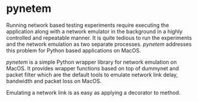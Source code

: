 # pynetem

Running network based testing experiments require executing the application along with a network emulator in the background
in a highly controlled and repeatable manner. It is quite tedious to run the experiments and the network emulation as 
two separate processes. *pynetem* addresses this problem for Python based applications on MacOS.
 
*pynetem* is a simple Python wrapper library for network emulation on MacOS. It provides wrapper functions based on top of dummynet and packet filter which are the default tools
to emulate network link delay, bandwidth and packet loss on MacOS. 


Emulating a network link is as easy as applying a decorator to method.






